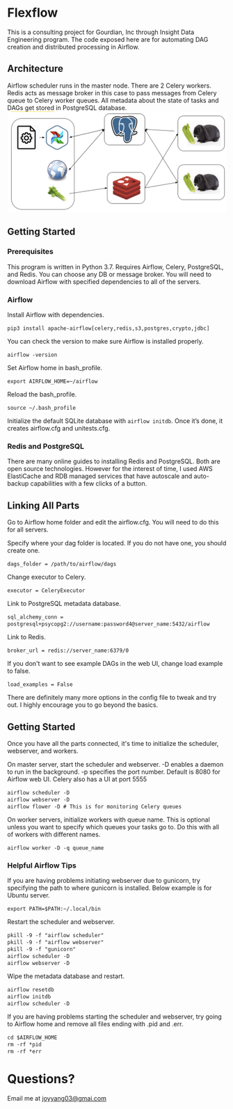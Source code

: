 # Flexflow

This is a consulting project for Gourdian, Inc through Insight Data Engineering program. The code exposed here are for automating DAG creation and distributed processing in Airflow.

## Architecture
Airflow scheduler runs in the master node. There are 2 Celery workers. Redis acts as message broker in this case to pass messages from Celery queue to Celery worker queues. All metadata about the state of tasks and DAGs get stored in PostgreSQL database.
![architecture](images/architecture.png)

## Getting Started

### Prerequisites

This program is written in Python 3.7. Requires Airflow, Celery, PostgreSQL, and Redis. You can choose any DB or message broker. You will need to download Airflow with specified dependencies to all of the servers.

### Airflow

Install Airflow with dependencies.

```
pip3 install apache-airflow[celery,redis,s3,postgres,crypto,jdbc]
```
You can check the version to make sure Airflow is installed properly.
```
airflow -version
```
Set Airflow home in bash_profile.
```
export AIRFLOW_HOME=~/airflow
```
Reload the bash_profile.
```
source ~/.bash_profile
```
Initialize the default SQLite database with ```airflow initdb```. Once it’s done, it creates airflow.cfg and unitests.cfg.

### Redis and PostgreSQL
There are many online guides to installing Redis and PostgreSQL. Both are open source technologies. However for the interest of time, I used AWS ElastiCache and RDB managed services that have autoscale and auto-backup capabilities with a few clicks of a button.

## Linking All Parts

Go to Airflow home folder and edit the airflow.cfg. You will need to do this for all servers.

Specify where your dag folder is located. If you do not have one, you should create one.
```
dags_folder = /path/to/airflow/dags
```
Change executor to Celery.
```
executor = CeleryExecutor
```
Link to PostgreSQL metadata database.
```
sql_alchemy_conn = postgresql+psycopg2://username:password4@server_name:5432/airflow
```
Link to Redis.
```
broker_url = redis://server_name:6379/0
```
If you don't want to see example DAGs in the web UI, change load example to false.
```
load_examples = False
```
There are definitely many more options in the config file to tweak and try out. I highly encourage you to go beyond the basics.

## Getting Started

Once you have all the parts connected, it's time to initialize the scheduler, webserver, and workers.

On master server, start the scheduler and webserver. -D enables a daemon to run in the background. -p specifies the port number. Default is 8080 for Airflow web UI. Celery also has a UI at port 5555
```
airflow scheduler -D
airflow webserver -D
airflow flower -D # This is for monitoring Celery queues 
```
On worker servers, initialize workers with queue name. This is optional unless you want to specify which queues your tasks go to. Do this with all of workers with different names.
```
airflow worker -D -q queue_name
```
### Helpful Airflow Tips
If you are having problems initiating webserver due to gunicorn, try specifying the path to where gunicorn is installed. Below example is for Ubuntu server.
```
export PATH=$PATH:~/.local/bin
```
Restart the scheduler and webserver.
```
pkill -9 -f "airflow scheduler"
pkill -9 -f "airflow webserver"
pkill -9 -f "gunicorn"
airflow scheduler -D
airflow webserver -D
```
Wipe the metadata database and restart.
```
airflow resetdb
airflow initdb
airflow scheduler -D
```
If you are having problems starting the scheduler and webserver, try going to Airflow home and remove all files ending with .pid and .err.
```
cd $AIRFLOW_HOME
rm -rf *pid
rm -rf *err
```

# Questions?
Email me at joyyang03@gmai.com










